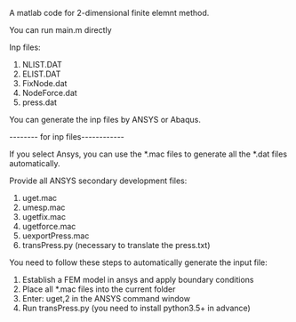 A matlab code for 2-dimensional finite elemnt method.

You can run main.m directly

Inp files:
1. NLIST.DAT
2. ELIST.DAT
3. FixNode.dat
4. NodeForce.dat
5. press.dat


You can generate the inp files by ANSYS or Abaqus.

-------- for inp files------------

If you select Ansys, you can use the *.mac files to generate all the *.dat files automatically.

Provide all ANSYS secondary development files:
1. uget.mac
2. umesp.mac
3. ugetfix.mac
4. ugetforce.mac
5. uexportPress.mac
6. transPress.py (necessary to translate the press.txt)

You need to follow these steps to automatically generate the input file:
1. Establish a FEM model in ansys and apply boundary conditions
2. Place all *.mac files into the current folder
3. Enter: uget,2 in the ANSYS command window
4. Run transPress.py (you need to install python3.5+ in advance)
